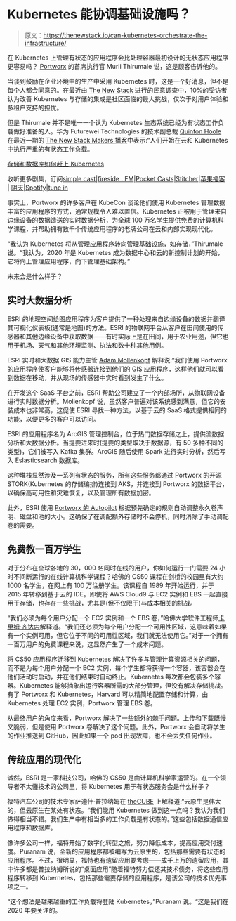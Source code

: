 # Kubernetes 能协调基础设施吗？

> 原文：<https://thenewstack.io/can-kubernetes-orchestrate-the-infrastructure/>

在 Kubernetes 上管理有状态的应用程序会比处理容器最初设计的无状态应用程序更容易吗？ [Portworx](http://www.portworx.com) 的首席执行官 Murli Thirumale 说，这是顾客告诉他的。

当谈到鼓励在企业环境中的生产中采用 Kubernetes 时，这是一个好消息，但不是每个人都会同意的。在最近由 [The New Stack](https://thenewstack.io/ux-is-kubernetes-biggest-short-term-challenge/) 进行的民意调查中，10%的受访者认为改善 Kubernetes 与存储的集成是社区面临的最大挑战，仅次于对用户体验和多租户支持的担忧。

但是 Thirumale 并不是唯一一个认为 Kubernetes 生态系统已经为有状态工作负载做好准备的人。华为 Futurewei Technologies 的技术副总裁 [Quinton Hoole](https://www.linkedin.com/in/quintonhoole/) 在最近一期的 [The New Stack Makers 播客](https://thenewstack.io/how-storage-and-databases-can-catch-up-with-kubernetes/)中表示:“人们开始在云和 Kubernetes 中执行严重的有状态工作负载。

[存储和数据库如何赶上 Kubernetes](https://thenewstack.simplecast.com/episodes/how-storage-and-databases-can-catch-up-with-kubernetes)

收听更多剧集，订阅[simple cast](https://thenewstack.simplecast.com/)|[fireside . FM](https://thenewstackmakers.fireside.fm/)|[Pocket Casts](https://pca.st:443/6Ltf)|[Stitcher](https://www.stitcher.com/podcast/the-new-stack-makers)|[苹果播客](https://apple.co/2Dj1tv8) | [阴天](https://overcast.fm/itunes915443155/the-new-stack-makers)|[Spotify](https://spoti.fi/2DYrLEf)|[tune in](https://tunein.com/podcasts/Technology-Podcasts/The-New-Stack-Makers-p989517/)

事实上，Portworx 的许多客户在 KubeCon 谈论他们使用 Kubernetes 管理数据丰富的应用程序的方式，通常规模令人难以置信。Kubernetes 正被用于管理来自边缘设备的数据馈送的实时数据分析，为全球 100 万名学生提供免费的计算机科学课程，并帮助拥有数千个传统应用程序的老牌公司在云和内部实现现代化。

“我认为 Kubernetes 将从管理应用程序转向管理基础设施，如存储，”Thirumale 说。“我认为，2020 年是 Kubernetes 成为数据中心和云的新控制计划的开始，它将向上管理应用程序，向下管理基础架构。”

未来会是什么样子？

## 实时大数据分析

ESRI 的地理空间绘图应用程序为客户提供了一种处理来自边缘设备的数据并翻译其可视化仪表板(通常是地图)的方法。ESRI 的物联网平台从客户在田间使用的传感器和其他边缘设备中获取数据——有时实际上是在田间，用于农业用途，但它也用于机场、天气和其他环境监测、执法和数十种其他用例。

ESRI 实时和大数据 GIS 能力主管 [Adam Mollenkopf](https://www.linkedin.com/in/adammollenkopf/) 解释说:“我们使用 Portworx 的应用程序使客户能够将传感器连接到他们的 GIS 应用程序，这样他们就可以看到数据在移动，并从现场的传感器中实时看到发生了什么。

在开发这个 SaaS 平台之前，ESRI 帮助公司建立了一个内部场所，从物联网设备进行实时数据分析。Mollenkopf 说，虽然客户普遍对该系统感到满意，但它的安装成本也非常高，这促使 ESRI 寻找一种方法，以基于云的 SaaS 格式提供相同的功能，以便更多的客户可以访问。

ESRI 的应用程序名为 ArcGIS 管理控制台，位于热门数据存储之上，提供流数据分析和大数据分析。当提要进来时(提要的类型取决于数据源，有 50 多种不同的类型)，它们被写入 Kafka 集群。ArcGIS 随后使用 Spark 进行实时分析，然后写入 Eslasticsearch 数据库。

这种堆栈显然涉及一系列有状态的服务，所有这些服务都通过 Portworx 的开源 STORK(Kubernetes 的存储编排)连接到 AKS，并连接到 Portworx 的数据平台，以确保高可用性和灾难恢复，以及管理所有数据加密。

此外，ESRI 使用 [Portworx 的 Autopilot](/portworx-autopilot-wants-to-cut-cloud-storage-costs-with-automated-capacity-planning/) 根据预先确定的规则自动调整永久卷声明、磁盘和池的大小。这确保了在调配额外存储时不会停机，同时消除了手动调配卷的需要。

## 免费教一百万学生

对于分布在全球各地的 30，000 名同时在线的用户，你如何运行一门需要 24 小时不间断运行的在线计算机科学课程？哈佛的 CS50 课程在剑桥的校园里有大约 1000 名学生，在网上有 100 万注册学生。该课程自 1989 年开始运行，并于 2015 年转移到基于云的 IDE。即使将 AWS Cloud9 与 EC2 实例和 EBS 一起直接用于存储，也存在一些挑战，尤其是(但不仅限于)与成本相关的挑战。

“我们必须为每个用户分配一个 EC2 实例和一个 EBS 卷，”哈佛大学软件工程师[卡里姆·齐达内](https://www.linkedin.com/in/kzidane1/)解释道。“我们还必须为每个用户分配一个可用性区域，这意味着如果有一个实例可用，但它位于不同的可用性区域，我们就无法使用它。”对于一个拥有一百万用户的免费课程来说，这显然产生了一个成本问题。

将 CS50 应用程序迁移到 Kubernetes 解决了许多与管理计算资源相关的问题，而不是为每个用户分配一个 EC2 实例，每个学生都将获得一个容器，该容器会在他们活动时启动，并在他们结束时自动终止。Kubernetes 每次都会包装多个容器。Kubernetes 能够抽象出运行容器所需的大部分管理，但没有解决存储挑战。有了 Portworx 和 Kubernetes，Harvard 可以精简地配置存储和计算，由 Kubernetes 处理 EC2 实例，Portworx 管理 EBS 卷。

从最终用户的角度来看，Portworx 解决了一些额外的棘手问题。上传和下载既慢又脆弱，但是使用 Portworx 卷解决了这个问题。此外，Portworx 会自动将学生的作业推送到 GitHub，因此如果一个 pod 出现故障，也不会丢失任何作业。

## 传统应用的现代化

诚然，ESRI 是一家科技公司，哈佛的 CS50 是由计算机科学家运营的。在一个领导者不太懂技术的公司里，将 Kubernetes 用于有状态服务会是什么样子？

福特汽车公司的技术专家萨迪什·普拉纳姆在 [theCUBE](https://www.youtube.com/watch?v=8ztM8Z9Pobw) 上解释道:“云原生是伟大的，但云原生在某处有状态。“我们能用 Kubernetes 做到这一点吗？我认为我们做得相当不错。我们生产中有相当多的工作负载是有状态的。”这些包括数据通信应用程序和数据库。

像许多公司一样，福特开始了数字化转型之旅，努力降低成本，提高应用交付速度。Puranam 说，全新的应用程序都被编写为云原生的，包括那些需要有状态的应用程序。不过，很明显，福特也有遗留应用要考虑——成千上万的遗留应用，其中许多都是普拉纳姆所说的“桌面应用”随着福特努力偿还其技术债务，将这些应用程序转移到 Kubernetes，包括那些需要存储的应用程序，是该公司的技术优先事项之一。

“这个想法是越来越重的工作负载将登陆 Kubernetes，”Puranam 说。“这是我们在 2020 年要关注的。

<svg xmlns:xlink="http://www.w3.org/1999/xlink" viewBox="0 0 68 31" version="1.1"><title>Group</title> <desc>Created with Sketch.</desc></svg>